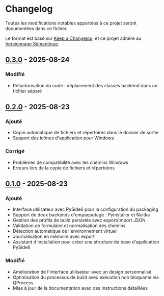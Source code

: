 # Changelog

Toutes les modifications notables apportées à ce projet seront documentées dans ce fichier.

Le format est basé sur [Keep a Changelog](https://keepachangelog.com/en/1.0.0/),
et ce projet adhère au [Versionnage Sémantique](https://semver.org/spec/v2.0.0.html).

## [0.3.0] - 2025-08-24

### Modifié
- Refactorisation du code : déplacement des classes backend dans un fichier séparé

## [0.2.0] - 2025-08-23

### Ajouté
- Copie automatique de fichiers et répertoires dans le dossier de sortie
- Support des icônes d'application pour Windows

### Corrigé
- Problèmes de compatibilité avec les chemins Windows
- Erreurs lors de la copie de fichiers et répertoires

## [0.1.0] - 2025-08-23

### Ajouté
- Interface utilisateur avec PySide6 pour la configuration du packaging
- Support de deux backends d'empaquetage : PyInstaller et Nuitka
- Gestion des profils de build persistés avec export/import JSON
- Validation de formulaire et normalisation des chemins
- Détection automatique de l'environnement virtuel
- Journalisation en mémoire avec export
- Assistant d'installation pour créer une structure de base d'application PySide6

### Modifié
- Amélioration de l'interface utilisateur avec un design personnalisé
- Optimisation du processus de build avec exécution non bloquante via QProcess
- Mise à jour de la documentation avec des instructions détaillées

[0.1.0]: https://github.com/pat13310/Pypack-Studio/releases/tag/v0.1.0
[0.2.0]: https://github.com/pat13310/Pypack-Studio/compare/v0.1.0...v0.2.0
[0.3.0]: https://github.com/pat13310/Pypack-Studio/compare/v0.2.0...v0.3.0